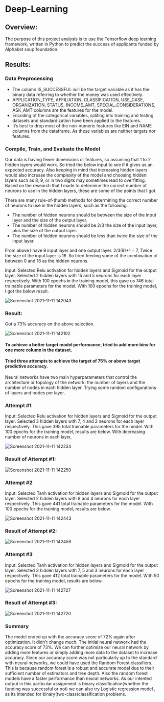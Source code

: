 # Deep-Learning

## Overview:

The purpose of this project analysis is to use the Tensorflow deep learning framework, written in Python to predict the success of applicants funded by Alphabet soup foundation. 

## Results:

### Data Preprocessing

* The column IS_SUCCESSFUL will be the target variable as it has the binary data referring to whether the money was used effectively. 
* APPLICATION_TYPE, AFFILIATION, CLASSIFICATION, USE_CASE, ORGANIZATION, STATUS, INCOME_AMT, SPECIAL_CONSIDERATIONS, ASK_AMT columns are the features for the model.
* Encoding of the categorical variables, spliting into training and testing datasets and standardization have been applied to the features.
* It’s best to drop most of the non-numeric features like EIN and NAME columns from the dataframe. As these variables are neither targets nor features.

### Compile, Train, and Evaluate the Model
Our data is having fewer dimensions or features, so assuming that 1 to 2 hidden layers would work. So tried the below input to see if it gives us an expected accuracy. Also keeping in mind that increasing hidden layers would also increase the complexity of the model and choosing hidden layers such as 8, 9, or in two digits may sometimes lead to overfitting. Based on the research that I made to determine the correct number of neurons to use in the hidden layers, these are some of the points that I got. 

There are many rule-of-thumb methods for determining the correct number of neurons to use in the hidden layers, such as the following:

* The number of hidden neurons should be between the size of the input layer and the size of the output layer.
* The number of hidden neurons should be 2/3 the size of the input layer, plus the size of the output layer.
* The number of hidden neurons should be less than twice the size of the input layer.

From above I have 9 input layer  and one output layer. 2/3(9)+1 = 7, Twice the size of the input layer is 18. So tried feeding some of the combination of between 0 and 18 as the hidden neurons. 

Input:
Selected Relu activation for hidden layers and Sigmoid for the output layer. Selected 2 hidden layers with 15 and 5 neurons for each layer respectively. With 100 epochs in the training model, this gave us 746 total trainable parameters for the model. With 100 epochs for the training model, I got the below result.

![Screenshot 2021-11-11 142043](https://user-images.githubusercontent.com/81407869/141377379-1f996031-e885-491e-9f09-971f12a01389.jpg)

### Result:

Got a 73% accuracy on the above selection.

![Screenshot 2021-11-11 142102](https://user-images.githubusercontent.com/81407869/141377419-c0d72001-1ca8-41fb-9037-bd64ff316f85.jpg)


#### To achieve a better target model performance, tried to add more bins for one more column in the dataset. 
#### Tried three attempts to achieve the target of 75% or above target predictive accuracy.

Neural networks have two main hyperparameters that control the architecture or topology of the network: the number of layers and the number of nodes in each hidden layer.
Trying some random configurations of layers and nodes per layer.

### Attempt #1
Input:
Selected Relu activation for hidden layers and Sigmoid for the output layer. Selected 3 hidden layers with 7, 4 and 2 neurons for each layer respectively. This gave 395 total trainable parameters for the model. With 100 epochs for the training model, results are below. With decreasing number of neurons in each layer, 


![Screenshot 2021-11-11 142234](https://user-images.githubusercontent.com/81407869/141377567-48376c02-a247-40ce-adcd-b0a5d23088ce.jpg)

### Result of Attempt #1:

![Screenshot 2021-11-11 142250](https://user-images.githubusercontent.com/81407869/141377546-f38019bd-17b6-430d-a4c2-3c9105588aca.jpg)


### Attempt #2
Input:
Selected Tanh activation for hidden layers and Sigmoid for the output layer. Selected 2 hidden layers with 8 and 4 neurons for each layer respectively. This gave 441 total trainable parameters for the model. With 100 epochs for the training model, results are below. 


![Screenshot 2021-11-11 142443](https://user-images.githubusercontent.com/81407869/141377845-eb3e76bc-27f6-43e4-acfc-f7d4a434196d.jpg)


### Result of Attempt #2:

![Screenshot 2021-11-11 142459](https://user-images.githubusercontent.com/81407869/141377821-cf4987c6-3e22-42e6-8de5-3f8d8555d639.jpg)

### Attempt #3
Input:
Selected Tanh activation for hidden layers and Sigmoid for the output layer. Selected 3 hidden layers with 7, 5 and 3 neurons for each layer respectively. This gave 412 total trainable parameters for the model. With 50 epochs for the training model, results are below.

![Screenshot 2021-11-11 142727](https://user-images.githubusercontent.com/81407869/141378011-7ba7c7cc-5b19-4923-afd7-13a85186dd1f.jpg)


### Result of Attempt #3:

![Screenshot 2021-11-11 142720](https://user-images.githubusercontent.com/81407869/141378017-79f033f0-6344-4beb-bc6d-098fdfa59a2f.jpg)

### Summary

The model ended up with the accuracy score of 72% again after optimization. It didn't change much. The initial neural network had the accuracy score of 73%.  We can further optimize our neural network by adding more features or simply adding more data to the dataset to increase accuracy. Since our accuracy score was not particularly up to the standard with neural networks, we could have used the Random Forest classifiers. This is because random forest is a robust and accurate model due to their sufficient number of estimators and tree depth. Also the random forest models have a faster performance than neural networks. As our intented output in this particular assignment is  binary classification(whether the funding was successful or not) we can also try Logistic regression model , as its intended for binary(two-class)classification problems. 








    
